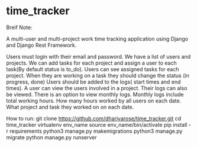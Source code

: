 # time_tracker
Breif Note:

A multi-user and multi-project work time tracking
application using Django and Django Rest Framework.

Users must login with their email and password.
We have a list of users and projects.
We can add tasks for each project and assign a user to each task(By default status is to_do).
Users can see assigned tasks for each project.
When they are working on a task they should change the status (in progress, done)
Users should be added to the logs( start times and end times).
A user can view the users involved in a project. Their logs can also be viewed.
There is an option to view monthly logs. Monthly logs include total working hours. How many
hours worked by all users on each date. What project and task they worked on on each date.


How to run:
git clone https://github.com/dhariyarose/time_tracker.git
cd time_tracker
virtualenv env_name
source env_name/bin/activate
pip install -r requirements
python3 manage.py makemigrations
python3 manage.py migrate
python manage.py runserver